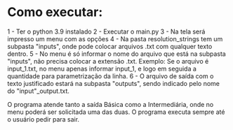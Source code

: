 # Como executar:

1 - Ter o python 3.9 instalado
2 - Executar o main.py
3 - Na tela será impresso um menu com as opções
4 - Na pasta resolution_strings tem um subpasta "inputs", onde pode colocar arquivos .txt com qualquer texto dentro.
5 - No menu é só informar o nome do arquivo que está na subpasta "inputs", não precisa colocar a extensão .txt.
	Exemplo:
	Se o arquivo é input_1.txt, no menu apenas informar input_1, e logo em seguida a quantidade para parametrização da linha.
6 - O arquivo de saída com o texto justificado estará na subpasta "outputs", sendo indicado pelo nome do "input"_output.txt.

O programa atende tanto a saída Básica como a Intermediária, onde no menu poderá ser solicitada uma das duas. 
O programa executa sempre até o usuário pedir para sair.